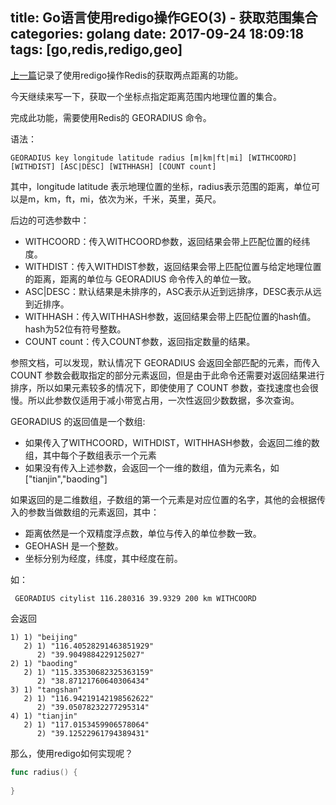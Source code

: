 title: Go语言使用redigo操作GEO(3) - 获取范围集合
categories: golang
date: 2017-09-24 18:09:18
tags:  [go,redis,redigo,geo]
---

[上一篇](/2017/09/17/redis-geo-with-redigo-in-golang-part-2.html)记录了使用redigo操作Redis的获取两点距离的功能。

今天继续来写一下，获取一个坐标点指定距离范围内地理位置的集合。

完成此功能，需要使用Redis的 GEORADIUS 命令。

语法：

```shell
GEORADIUS key longitude latitude radius [m|km|ft|mi] [WITHCOORD] [WITHDIST] [ASC|DESC] [WITHHASH] [COUNT count]
```

其中，longitude latitude 表示地理位置的坐标，radius表示范围的距离，单位可以是m，km，ft，mi，依次为米，千米，英里，英尺。

后边的可选参数中：

- WITHCOORD：传入WITHCOORD参数，返回结果会带上匹配位置的经纬度。
- WITHDIST：传入WITHDIST参数，返回结果会带上匹配位置与给定地理位置的距离，距离的单位与 GEORADIUS 命令传入的单位一致。
- ASC|DESC：默认结果是未排序的，ASC表示从近到远排序，DESC表示从远到近排序。
- WITHHASH：传入WITHHASH参数，返回结果会带上匹配位置的hash值。hash为52位有符号整数。
- COUNT count：传入COUNT参数，返回指定数量的结果。

参照文档，可以发现，默认情况下 GEORADIUS 会返回全部匹配的元素，而传入 COUNT 参数会截取指定的部分元素返回，但是由于此命令还需要对返回结果进行排序，所以如果元素较多的情况下，即使使用了 COUNT 参数，查找速度也会很慢。所以此参数仅适用于减小带宽占用，一次性返回少数数据，多次查询。

GEORADIUS 的返回值是一个数组:

- 如果传入了WITHCOORD，WITHDIST，WITHHASH参数，会返回二维的数组，其中每个子数组表示一个元素
- 如果没有传入上述参数，会返回一个一维的数组，值为元素名，如["tianjin","baoding"]

如果返回的是二维数组，子数组的第一个元素是对应位置的名字，其他的会根据传入的参数当做数组的元素返回，其中：

- 距离依然是一个双精度浮点数，单位与传入的单位参数一致。
- GEOHASH 是一个整数。
- 坐标分别为经度，纬度，其中经度在前。

如：

```shell
 GEORADIUS citylist 116.280316 39.9329 200 km WITHCOORD
```
会返回

```shell
1) 1) "beijing"
   2) 1) "116.40528291463851929"
      2) "39.9049884229125027"
2) 1) "baoding"
   2) 1) "115.33530682325363159"
      2) "38.87121760640306434"
3) 1) "tangshan"
   2) 1) "116.94219142198562622"
      2) "39.05078232277295314"
4) 1) "tianjin"
   2) 1) "117.0153459906578064"
      2) "39.12522961794389431"
```

那么，使用redigo如何实现呢？

```Go
func radius() {
	
}

```